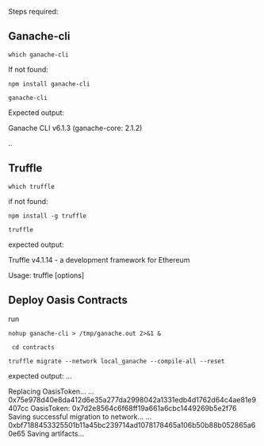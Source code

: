 Steps required:

## Ganache-cli

`which ganache-cli`

If not found:

`npm install ganache-cli`

`ganache-cli`

Expected output:

Ganache CLI v6.1.3 (ganache-core: 2.1.2)


..

## Truffle

`which truffle`

if not found:

`npm install -g truffle`

`truffle`

expected output:

Truffle v4.1.14 - a development framework for Ethereum

Usage: truffle <command> [options]

## Deploy Oasis Contracts
run 

`nohup ganache-cli > /tmp/ganache.out 2>&1 &`

` cd contracts`

`truffle migrate --network local_ganache --compile-all --reset`

expected output:
...

Replacing OasisToken...
  ... 0x75e978d40e8da412d6e35a277da2998042a1331edb4d1762d64c4ae81e9407cc
  OasisToken: 0x7d2e8564c6f68ff19a661a6cbc1449269b5e2f76
Saving successful migration to network...
  ... 0xbf7188453325501b11a45bc239714ad1078178465a106b50b88b052865a60e65
Saving artifacts...


